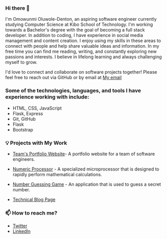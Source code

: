 ### Hi there 👋

I'm Omowunmi Oluwole-Denton, an aspiring software engineer currently studying Computer Science at Kibo School of Technology. I'm working towards a Bachelor's degree with the goal of becoming a full stack developer. In addition to coding, I have experience in social media management and content creation. I enjoy using my skills in these areas to connect with people and help share valuable ideas and information. In my free time you can find me reading, writing, and constantly exploring new passions and interests. I believe in lifelong learning and always challenging myself to grow.

I'd love to connect and collaborate on software projects together! Please feel free to reach out via GitHub or by email at [My email](oluwoledentonjanet@gmail.com)

### Some of the technologies, languages, and tools I have experience working with include:

- HTML, CSS, JavaScript
- Flask, Express
- Git, GitHub
- Flask
- Bootstrap

### 💡 Projects with My Work

- [Team's Portfolio Website](https://kibo-web-dev-fundamentals-july-23.github.io/wdf-jul-23-final-project-ofa/)- A portfolio website for a team of software engineers.
  
- [Numeric Processor](https://github.com/kibo-programming-2-oct-23/prog2-midterm-project-numeric-processor-omowunmi03) - A specialized microprocessor that is designed to rapidly perform mathematical calculations.

- [Number Guessing Game](https://github.com/kibo-web-app-dev-oct-23/week-2-assignment-number-guessing-game-omowunmi03) - An application that is used to guess a secret number.

- [Technical Blog Page](https://www.freecodecamp.org/learn/2022/responsive-web-design/build-a-technical-documentation-page-project/build-a-technical-documentation-page?messages=success%5B0%5D%3Dflash.signin-success)
  
### 📫 How to reach me?
- [Twitter](https://twitter.com/omowunmi_od)
- [LinkedIn](https://www.linkedin.com/in/omowunmioluwole-denton/)

  
